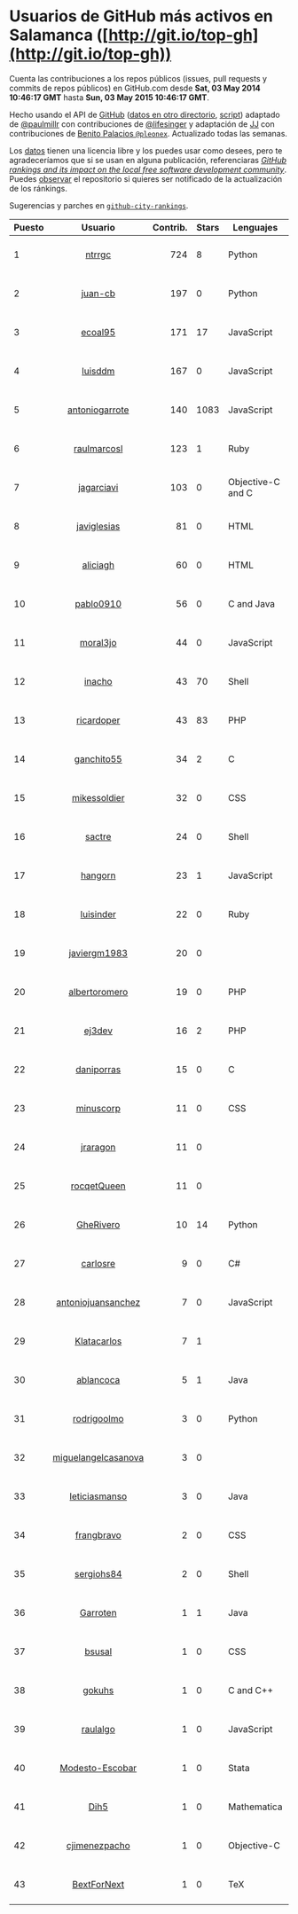 # Usuarios de GitHub más activos en Salamanca ([http://git.io/top-gh](http://git.io/top-gh))



  Cuenta las contribuciones a los repos públicos (issues, pull requests y commits de repos públicos) en GitHub.com desde  **Sat, 03 May 2014 10:46:17 GMT** hasta **Sun, 03 May 2015 10:46:17 GMT**.

  Hecho usando el API de [GitHub](http://github.com) ([datos en otro directorio](https://github.com/JJ/top-github-users-data/tree/master/data), [script](https://github.com/JJ/top-github-users)) adaptado de [@paulmillr](https://github.com/paulmillr) con contribuciones de [@lifesinger](https://github.com/lifesinger) y adaptación de [JJ](http://jj.github.io) con contribuciones de [Benito Palacios `@pleonex`](http://github.com/pleonex). Actualizado todas las semanas.

  Los [datos](https://github.com/JJ/top-github-users-data/tree/master/data) tienen una licencia libre y los puedes usar como desees, pero te agradeceríamos que si se usan en alguna publicación, referenciaras [*GitHub rankings and its impact on the local free software development community*](https://thewinnower.com/papers/github-rankings-and-its-impact-on-the-local-free-software-development-community). Puedes [observar](https://github.com/JJ/top-github-users-data/subscription) el repositorio si quieres ser notificado de la actualización de los ránkings. 

  Sugerencias y parches en [`github-city-rankings`](http://github.com/JJ/github-city-rankings). 


| Puesto   |  Usuario  |Contrib.| Stars | Lenguajes   |      Lugar      |  Avatar  |
|----------|:---------:|-------:|-------|-------------|:---------------:|----------|
| 1 | [ntrrgc](https://github.com/ntrrgc) | 724 | 8 | Python | Salamanca, Spain | <img src='https://avatars0.githubusercontent.com/u/1002436?v=3&s=64' width='64' height='64' title='Juan Luis Boya García'> |
| 2 | [juan-cb](https://github.com/juan-cb) | 197 | 0 | Python | Salamanca (Spain) | <img src='https://avatars0.githubusercontent.com/u/2938045?v=3&s=64' width='64' height='64' title='juancb'> |
| 3 | [ecoal95](https://github.com/ecoal95) | 171 | 17 | JavaScript | Salamanca, Spain | <img src='https://avatars2.githubusercontent.com/u/1323194?v=3&s=64' width='64' height='64' title='Emilio Cobos Álvarez'> |
| 4 | [luisddm](https://github.com/luisddm) | 167 | 0 | JavaScript | Salamanca, CyL, Spain | <img src='https://avatars2.githubusercontent.com/u/2978951?v=3&s=64' width='64' height='64' title='Luis de Dios Martín'> |
| 5 | [antoniogarrote](https://github.com/antoniogarrote) | 140 | 1083 | JavaScript | London UK / Salamanca Spain | <img src='https://avatars2.githubusercontent.com/u/8277?v=3&s=64' width='64' height='64' title='Antonio Garrote'> |
| 6 | [raulmarcosl](https://github.com/raulmarcosl) | 123 | 1 | Ruby | Salamanca & Madrid | <img src='https://avatars1.githubusercontent.com/u/906966?v=3&s=64' width='64' height='64' title='Raúl Marcos Lorenzo'> |
| 7 | [jagarciavi](https://github.com/jagarciavi) | 103 | 0 | Objective-C and C | Salamanca, Spain | <img src='https://avatars3.githubusercontent.com/u/1713002?v=3&s=64' width='64' height='64' title='José A. García'> |
| 8 | [javiglesias](https://github.com/javiglesias) | 81 | 0 | HTML | Salamanca | <img src='https://avatars0.githubusercontent.com/u/9042602?v=3&s=64' width='64' height='64' title='Javier Iglesias'> |
| 9 | [aliciagh](https://github.com/aliciagh) | 60 | 0 | HTML | Salamanca | <img src='https://avatars1.githubusercontent.com/u/1325629?v=3&s=64' width='64' height='64' title='Alicia García Holgado'> |
| 10 | [pablo0910](https://github.com/pablo0910) | 56 | 0 | C and Java | Salamanca, Castilla y León, Spain | <img src='https://avatars2.githubusercontent.com/u/10597157?v=3&s=64' width='64' height='64' title='Pablo Jimenez Tocino'> |
| 11 | [moral3jo](https://github.com/moral3jo) | 44 | 0 | JavaScript | Salamanca | <img src='https://avatars2.githubusercontent.com/u/524380?v=3&s=64' width='64' height='64' title='Roberto'> |
| 12 | [inacho](https://github.com/inacho) | 43 | 70 | Shell | Salamanca, Spain | <img src='https://avatars1.githubusercontent.com/u/742624?v=3&s=64' width='64' height='64' title='Ignacio de Tomás'> |
| 13 | [ricardoper](https://github.com/ricardoper) | 43 | 83 | PHP | Salamanca | <img src='https://avatars1.githubusercontent.com/u/5161172?v=3&s=64' width='64' height='64' title='Ricardo Pereira'> |
| 14 | [ganchito55](https://github.com/ganchito55) | 34 | 2 | C | Salamanca | <img src='https://avatars1.githubusercontent.com/u/4716972?v=3&s=64' width='64' height='64' title='Jorge Durán'> |
| 15 | [mikessoldier](https://github.com/mikessoldier) | 32 | 0 | CSS | Salamanca | <img src='https://avatars0.githubusercontent.com/u/5755381?v=3&s=64' width='64' height='64' title='Abiel Flrs'> |
| 16 | [sactre](https://github.com/sactre) | 24 | 0 | Shell | Salamanca, spain | <img src='https://avatars1.githubusercontent.com/u/1525697?v=3&s=64' width='64' height='64' title='Carlos'> |
| 17 | [hangorn](https://github.com/hangorn) | 23 | 1 | JavaScript | Salamanca, Spain | <img src='https://avatars2.githubusercontent.com/u/1859559?v=3&s=64' width='64' height='64' title='Javier'> |
| 18 | [luisinder](https://github.com/luisinder) | 22 | 0 | Ruby | Salamanca (Spain) | <img src='https://avatars1.githubusercontent.com/u/6973356?v=3&s=64' width='64' height='64' title='Luis Cajigas'> |
| 19 | [javiergm1983](https://github.com/javiergm1983) | 20 | 0 |  | Salamanca | <img src='https://avatars2.githubusercontent.com/u/9530227?v=3&s=64' width='64' height='64' title='Javier Gomez'> |
| 20 | [albertoromero](https://github.com/albertoromero) | 19 | 0 | PHP | Salamanca | <img src='https://avatars3.githubusercontent.com/u/8500497?v=3&s=64' width='64' height='64' title='Alberto Romero'> |
| 21 | [ej3dev](https://github.com/ej3dev) | 16 | 2 | PHP | Salamanca (Spain) | <img src='https://avatars0.githubusercontent.com/u/7468941?v=3&s=64' width='64' height='64' title='Emilio José Jiménez'> |
| 22 | [daniporras](https://github.com/daniporras) | 15 | 0 | C | Salamanca, Spain | <img src='https://avatars2.githubusercontent.com/u/1733336?v=3&s=64' width='64' height='64' title='Dani'> |
| 23 | [minuscorp](https://github.com/minuscorp) | 11 | 0 | CSS | Salamanca, Spain | <img src='https://avatars2.githubusercontent.com/u/3819883?v=3&s=64' width='64' height='64' title='Jorge'> |
| 24 | [jraragon](https://github.com/jraragon) | 11 | 0 |  | Salamanca | <img src='https://avatars0.githubusercontent.com/u/5907724?v=3&s=64' width='64' height='64' title='Jesus Rodriguez-Aragon'> |
| 25 | [rocqetQueen](https://github.com/rocqetQueen) | 11 | 0 |  | Salamanca | <img src='https://avatars2.githubusercontent.com/u/5708398?v=3&s=64' width='64' height='64' title='Alexandra'> |
| 26 | [GheRivero](https://github.com/GheRivero) | 10 | 14 | Python | Salamanca, SPAIN) | <img src='https://avatars2.githubusercontent.com/u/246245?v=3&s=64' width='64' height='64' title='Ghe Rivero'> |
| 27 | [carlosre](https://github.com/carlosre) | 9 | 0 | C# | Salamanca | <img src='https://avatars3.githubusercontent.com/u/6207629?v=3&s=64' width='64' height='64' title='Carlos Rodríguez'> |
| 28 | [antoniojuansanchez](https://github.com/antoniojuansanchez) | 7 | 0 | JavaScript | Salamanca | <img src='https://avatars3.githubusercontent.com/u/5586585?v=3&s=64' width='64' height='64' title='Antonio Juan'> |
| 29 | [Klatacarlos](https://github.com/Klatacarlos) | 7 | 1 |  | Salamanca, Spain | <img src='https://avatars2.githubusercontent.com/u/12030091?v=3&s=64' width='64' height='64' title='Carlos Oleaga'> |
| 30 | [ablancoca](https://github.com/ablancoca) | 5 | 1 | Java | Salamanca, Spain | <img src='https://avatars1.githubusercontent.com/u/11585737?v=3&s=64' width='64' height='64' title='Álvaro Blanco'> |
| 31 | [rodrigoolmo](https://github.com/rodrigoolmo) | 3 | 0 | Python | Salamanca | <img src='https://avatars1.githubusercontent.com/u/719905?v=3&s=64' width='64' height='64' title='Rodrigo Olmo'> |
| 32 | [miguelangelcasanova](https://github.com/miguelangelcasanova) | 3 | 0 |  | Salamanca (Spain) | <img src='https://avatars0.githubusercontent.com/u/705695?v=3&s=64' width='64' height='64' title='Miguel Ángel Casanova'> |
| 33 | [leticiasmanso](https://github.com/leticiasmanso) | 3 | 0 | Java | Salamanca | <img src='https://avatars0.githubusercontent.com/u/10135662?v=3&s=64' width='64' height='64' title='Leticia'> |
| 34 | [frangbravo](https://github.com/frangbravo) | 2 | 0 | CSS | Salamanca | <img src='https://avatars1.githubusercontent.com/u/5131557?v=3&s=64' width='64' height='64' title='Francisco García'> |
| 35 | [sergiohs84](https://github.com/sergiohs84) | 2 | 0 | Shell | Salamanca, Spain | <img src='https://avatars1.githubusercontent.com/u/11694066?v=3&s=64' width='64' height='64' title='Sergio Hernández'> |
| 36 | [Garroten](https://github.com/Garroten) | 1 | 1 | Java | Madrid - Salamanca (Spain) | <img src='https://avatars2.githubusercontent.com/u/9264?v=3&s=64' width='64' height='64' title='Rafael Garrote Hernández'> |
| 37 | [bsusal](https://github.com/bsusal) | 1 | 0 | CSS | Salamanca | <img src='https://avatars2.githubusercontent.com/u/6797598?v=3&s=64' width='64' height='64' title='BlackBerry Developers Salamanca'> |
| 38 | [gokuhs](https://github.com/gokuhs) | 1 | 0 | C and C++ | Salamanca (Spain) | <img src='https://avatars3.githubusercontent.com/u/1607409?v=3&s=64' width='64' height='64' title='Jesús Sánchez Sánchez'> |
| 39 | [raulalgo](https://github.com/raulalgo) | 1 | 0 | JavaScript | Salamanca, Spain | <img src='https://avatars1.githubusercontent.com/u/8058228?v=3&s=64' width='64' height='64' title='Raúl Álvarez González'> |
| 40 | [Modesto-Escobar](https://github.com/Modesto-Escobar) | 1 | 0 | Stata | Salamanca | <img src='https://avatars0.githubusercontent.com/u/8851672?v=3&s=64' width='64' height='64' title='Modesto Escobar'> |
| 41 | [Dih5](https://github.com/Dih5) | 1 | 0 | Mathematica | Salamanca, Spain | <img src='https://avatars1.githubusercontent.com/u/12070738?v=3&s=64' width='64' height='64' title='Guillermo Hernández'> |
| 42 | [cjimenezpacho](https://github.com/cjimenezpacho) | 1 | 0 | Objective-C | Salamanca, Spain | <img src='https://avatars0.githubusercontent.com/u/2428271?v=3&s=64' width='64' height='64' title='Carlos Jiménez Pacho'> |
| 43 | [BextForNext](https://github.com/BextForNext) | 1 | 0 | TeX | Valencia/Salamanca | <img src='https://avatars0.githubusercontent.com/u/8604080?v=3&s=64' width='64' height='64' title='The Barium Experirment with Xenon TPC (BEXT)'> |
